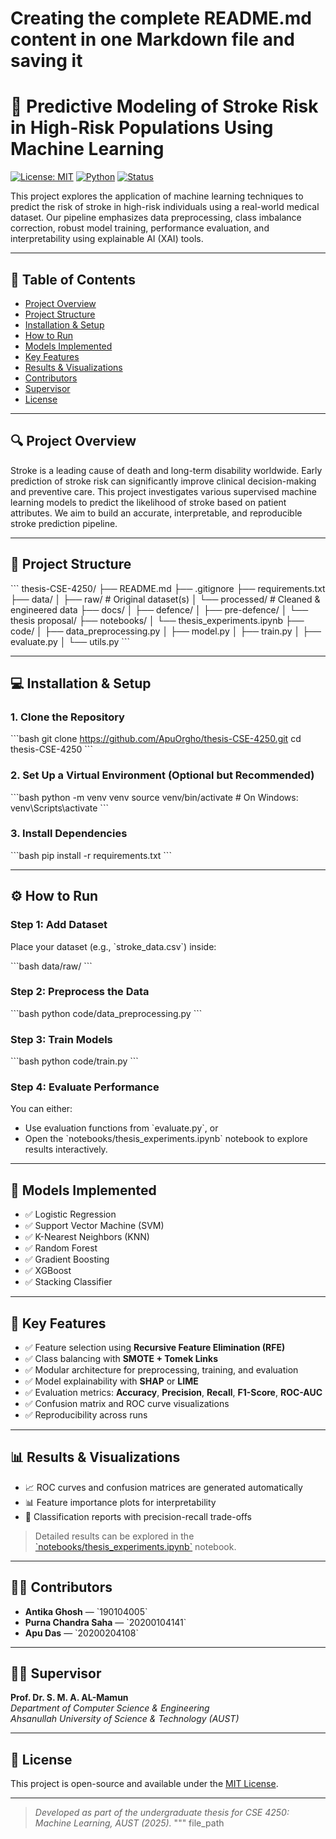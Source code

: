 # Creating the complete README.md content in one Markdown file and saving it

# 🧠 Predictive Modeling of Stroke Risk in High-Risk Populations Using Machine Learning

[![License: MIT](https://img.shields.io/badge/License-MIT-yellow.svg)](LICENSE)
[![Python](https://img.shields.io/badge/Python-3.9%2B-blue.svg)](https://www.python.org/)
[![Status](https://img.shields.io/badge/status-active-brightgreen)](#)

This project explores the application of machine learning techniques to predict the risk of stroke in high-risk individuals using a real-world medical dataset. Our pipeline emphasizes data preprocessing, class imbalance correction, robust model training, performance evaluation, and interpretability using explainable AI (XAI) tools.

---

## 📝 Table of Contents

- [Project Overview](#-project-overview)
- [Project Structure](#-project-structure)
- [Installation & Setup](#-installation--setup)
- [How to Run](#️-how-to-run)
- [Models Implemented](#-models-implemented)
- [Key Features](#-key-features)
- [Results & Visualizations](#-results--visualizations)
- [Contributors](#-contributors)
- [Supervisor](#-supervisor)
- [License](#-license)

---

## 🔍 Project Overview

Stroke is a leading cause of death and long-term disability worldwide. Early prediction of stroke risk can significantly improve clinical decision-making and preventive care. This project investigates various supervised machine learning models to predict the likelihood of stroke based on patient attributes. We aim to build an accurate, interpretable, and reproducible stroke prediction pipeline.

---

## 📁 Project Structure

\`\`\`
thesis-CSE-4250/
├── README.md
├── .gitignore
├── requirements.txt
├── data/
│   ├── raw/                 # Original dataset(s)
│   └── processed/           # Cleaned & engineered data
├── docs/
│   ├── defence/
│   ├── pre-defence/
│   └── thesis proposal/
├── notebooks/
│   └── thesis_experiments.ipynb
├── code/
│   ├── data_preprocessing.py
│   ├── model.py
│   ├── train.py
│   ├── evaluate.py
│   └── utils.py
\`\`\`

---

## 💻 Installation & Setup

### 1. Clone the Repository

\`\`\`bash
git clone https://github.com/ApuOrgho/thesis-CSE-4250.git
cd thesis-CSE-4250
\`\`\`

### 2. Set Up a Virtual Environment (Optional but Recommended)

\`\`\`bash
python -m venv venv
source venv/bin/activate  # On Windows: venv\\Scripts\\activate
\`\`\`

### 3. Install Dependencies

\`\`\`bash
pip install -r requirements.txt
\`\`\`

---

## ⚙️ How to Run

### Step 1: Add Dataset

Place your dataset (e.g., \`stroke_data.csv\`) inside:

\`\`\`bash
data/raw/
\`\`\`

### Step 2: Preprocess the Data

\`\`\`bash
python code/data_preprocessing.py
\`\`\`

### Step 3: Train Models

\`\`\`bash
python code/train.py
\`\`\`

### Step 4: Evaluate Performance

You can either:
- Use evaluation functions from \`evaluate.py\`, or
- Open the \`notebooks/thesis_experiments.ipynb\` notebook to explore results interactively.

---

## 🧠 Models Implemented

- ✅ Logistic Regression
- ✅ Support Vector Machine (SVM)
- ✅ K-Nearest Neighbors (KNN)
- ✅ Random Forest
- ✅ Gradient Boosting
- ✅ XGBoost
- ✅ Stacking Classifier

---

## 🚀 Key Features

- ✅ Feature selection using **Recursive Feature Elimination (RFE)**
- ✅ Class balancing with **SMOTE + Tomek Links**
- ✅ Modular architecture for preprocessing, training, and evaluation
- ✅ Model explainability with **SHAP** or **LIME**
- ✅ Evaluation metrics: **Accuracy**, **Precision**, **Recall**, **F1-Score**, **ROC-AUC**
- ✅ Confusion matrix and ROC curve visualizations
- ✅ Reproducibility across runs

---

## 📊 Results & Visualizations

- 📈 ROC curves and confusion matrices are generated automatically
- 📊 Feature importance plots for interpretability
- 🧮 Classification reports with precision-recall trade-offs

> Detailed results can be explored in the [\`notebooks/thesis_experiments.ipynb\`](notebooks/thesis_experiments.ipynb) notebook.

---

## 👨‍💻 Contributors

- **Antika Ghosh** — \`190104005\`  
- **Purna Chandra Saha** — \`20200104141\`  
- **Apu Das** — \`20200204108\`

---

## 👨‍🏫 Supervisor

**Prof. Dr. S. M. A. AL-Mamun**  
*Department of Computer Science & Engineering*  
*Ahsanullah University of Science & Technology (AUST)*

---

## 📄 License

This project is open-source and available under the [MIT License](LICENSE).

---

> _Developed as part of the undergraduate thesis for CSE 4250: Machine Learning, AUST (2025)._
"""
file_path
